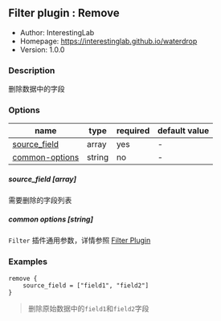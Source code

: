## Filter plugin : Remove

* Author: InterestingLab
* Homepage: https://interestinglab.github.io/waterdrop
* Version: 1.0.0

### Description

删除数据中的字段

### Options

| name | type | required | default value |
| --- | --- | --- | --- |
| [source_field](#source_field-array) | array | yes | - |
| [common-options](#common-options-string)| string | no | - |


##### source_field [array]

需要删除的字段列表

##### common options [string]

`Filter` 插件通用参数，详情参照 [Filter Plugin](/zh-cn/v1/configuration/filter-plugin)


### Examples

```
remove {
    source_field = ["field1", "field2"]
}
```

> 删除原始数据中的`field1`和`field2`字段
